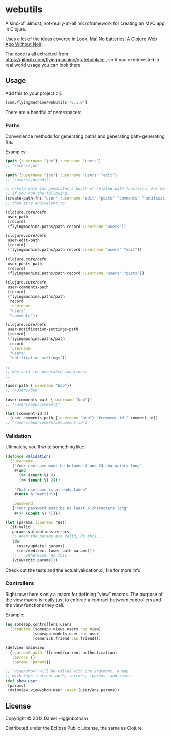 # webutils

A kind-of, almost, not-really-at-all microframework for creating an
MVC app in Clojure.

Uses a lot of the ideas covered in
[Look, Ma! No batteries! A Clojure Web App Without Noir](http://www.flyingmachinestudios.com/programming/dissecting-gratefulplace/).

The code is all extracted from https://github.com/flyingmachine/gratefulplace , so if you're interested in real world usage you can look there.

## Usage

Add this to your project.clj:

```clojure
[com.flyingmachine/webutils "0.1.0"]
```

There are a handful of namespaces:

### Paths

Convenience methods for generating paths and generating
path-generating fns.

Examples:

```clojure
(path {:username "joe"} :username "users")
;; "/users/joe"

(path {:username "joe"} :username "users" "edit")
;; "/users/joe/edit"

;; create-path-fns generates a bunch of related path functions. For example,
;; if you run the following:
(create-path-fns "user" :username "edit" "posts" "comments" "notification-settings")
;; then it's equivalent to

(clojure.core/defn
 user-path
 [record]
 (flyingmachine.paths/path record :username "users"))

(clojure.core/defn
 user-edit-path
 [record]
 (flyingmachine.paths/path record :username "users" "edit"))

(clojure.core/defn
 user-posts-path
 [record]
 (flyingmachine.paths/path record :username "users" "posts"))

(clojure.core/defn
 user-comments-path
 [record]
 (flyingmachine.paths/path
  record
  :username
  "users"
  "comments"))

(clojure.core/defn
 user-notification-settings-path
 [record]
 (flyingmachine.paths/path
  record
  :username
  "users"
  "notification-settings"))

;; 
;; Now call the generated functions:
;;

(user-path {:username "bob"})
;; "/users/bob"

(user-comments-path {:username "bob"})
;; "/users/bob/comments"

(let [comment-id 2]
  (user-comments-path {:username "bob"} "#comment-id-" comment-id))
;; "/users/bob/comments#comment-id-2
```

### Validation

Ultimately, you'll write something like:

```clojure
(defonce validations
  {:username
   ["Your username must be between 4 and 24 characters long"
    #(and
      (>= (count %) 4)
      (<= (count %) 24))
    
    "That username is already taken"
    #(not= % "martin")]
   
   :password
   ["Your password must be at least 4 characters long"
    #(>= (count %) 4)]})

(let [params (:params res)]
  (if-valid
   params validations errors
   ;; When the params are valid, do this...
   (do
     (user/update! params)
     (res/redirect (user-path params)))
   ;; ...otherwise, do this
   (view/edit params)))
```

Check out the tests and the actual validation.clj file for more info

### Controllers

Right now there's only a macro for defining "view" macros. The purpose
of the view macro is really just to enforce a contract between
controllers and the view functions they call.

Example:

```clojure
(ns someapp.controllers.users
  (:require [someapp.views.users :as view]
            [someapp.models.user :as user]
            [cemerick.friend :as friend]))
  
(defview mainview
  {:current-auth '(friend/current-authentication)
   :errors {}
   :params 'params})

;; "view/show" will be called with one argument, a map
;; with keys :current-auth, :errors, :params, and :user
(def show-user
 [params]
 (mainview view/show-user :user (user/one params))
```

## License

Copyright © 2012 Daniel Higginbotham

Distributed under the Eclipse Public License, the same as Clojure.
